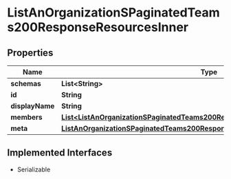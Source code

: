 

# ListAnOrganizationSPaginatedTeams200ResponseResourcesInner


## Properties

| Name | Type | Description | Notes |
|------------ | ------------- | ------------- | -------------|
|**schemas** | **List&lt;String&gt;** |  |  |
|**id** | **String** |  |  |
|**displayName** | **String** |  |  |
|**members** | [**List&lt;ListAnOrganizationSPaginatedTeams200ResponseResourcesInnerMembersInner&gt;**](ListAnOrganizationSPaginatedTeams200ResponseResourcesInnerMembersInner.md) |  |  |
|**meta** | [**ListAnOrganizationSPaginatedTeams200ResponseResourcesInnerMeta**](ListAnOrganizationSPaginatedTeams200ResponseResourcesInnerMeta.md) |  |  |


## Implemented Interfaces

* Serializable


